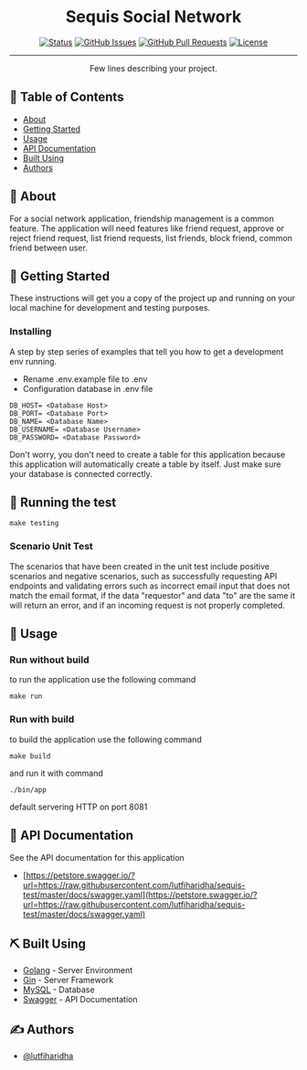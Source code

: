 
<h1 align="center">Sequis Social Network</h1>

<div align="center">

[![Status](https://img.shields.io/badge/status-active-success.svg)]()
[![GitHub Issues](https://img.shields.io/github/issues/kylelobo/The-Documentation-Compendium.svg)](https://github.com/kylelobo/The-Documentation-Compendium/issues)
[![GitHub Pull Requests](https://img.shields.io/github/issues-pr/kylelobo/The-Documentation-Compendium.svg)](https://github.com/kylelobo/The-Documentation-Compendium/pulls)
[![License](https://img.shields.io/badge/license-MIT-blue.svg)](/LICENSE)

</div>

---

<p align="center"> Few lines describing your project.
    <br> 
</p>

## 📝 Table of Contents

- [About](#about)
- [Getting Started](#getting_started)
- [Usage](#usage)
- [API Documentation](#doc)
- [Built Using](#built_using)
- [Authors](#authors)

## 🧐 About <a name = "about"></a>

For a social network application, friendship management is a common feature. The application will need features like friend request, approve or reject friend request, list friend requests, list friends, block friend, common friend between user.

## 🏁 Getting Started <a name = "getting_started"></a>

These instructions will get you a copy of the project up and running on your local machine for development and testing purposes. 


### Installing

A step by step series of examples that tell you how to get a development env running.

- Rename .env.example file to .env
- Configuration database in .env file
```
DB_HOST= <Database Host>
DB_PORT= <Database Port>
DB_NAME= <Database Name>
DB_USERNAME= <Database Username>
DB_PASSWORD= <Database Password>
```
Don't worry, you don't need to create a table for this application because this application will automatically create a table by itself. Just make sure your database is connected correctly.

## 🔧 Running the test <a name = "tests"></a>

```
make testing
```

### Scenario Unit Test

The scenarios that have been created in the unit test include positive scenarios and negative scenarios, such as successfully requesting API endpoints and validating errors such as incorrect email input that does not match the email format, if the data "requestor" and data "to" are the same it will return an error, and if an incoming request is not properly completed.

## 🎈 Usage <a name="usage"></a>

### Run without build
to run the application use the following command
```
make run
```
### Run with build

to build the application use the following command
```
make build
```

and run it with command
```
./bin/app
```
default servering HTTP on port 8081


## 📖 API Documentation <a name="doc"></a>

See the API documentation for this application

- [https://petstore.swagger.io/?url=https://raw.githubusercontent.com/lutfiharidha/sequis-test/master/docs/swagger.yaml](https://petstore.swagger.io/?url=https://raw.githubusercontent.com/lutfiharidha/sequis-test/master/docs/swagger.yaml)

## ⛏️ Built Using <a name = "built_using"></a>

- [Golang](https://go.dev/) - Server Environment
- [Gin](https://gin-gonic.com/) - Server Framework
- [MySQL](https://www.mysql.com/) - Database
- [Swagger](https://swagger.io/) - API Documentation

## ✍️ Authors <a name = "authors"></a>

- [@lutfiharidha](https://github.com/lutfiharidha) 

